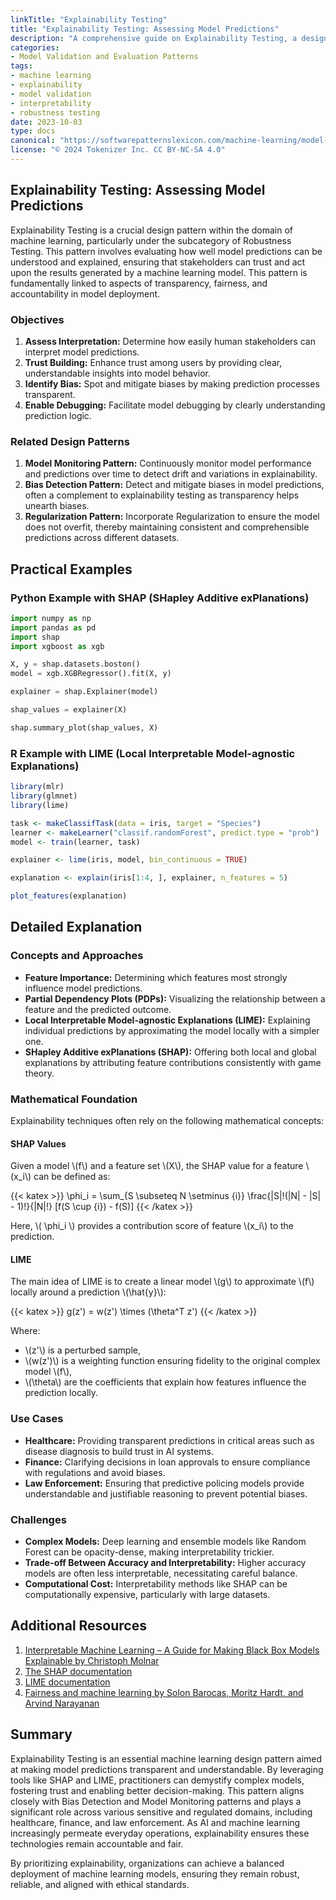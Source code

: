 ```yaml
---
linkTitle: "Explainability Testing"
title: "Explainability Testing: Assessing Model Predictions"
description: "A comprehensive guide on Explainability Testing, a design pattern focused on assessing how well model predictions can be understood and explained. The article covers practical examples, related design patterns, and provides additional resources."
categories:
- Model Validation and Evaluation Patterns
tags:
- machine learning
- explainability
- model validation
- interpretability
- robustness testing
date: 2023-10-03
type: docs
canonical: "https://softwarepatternslexicon.com/machine-learning/model-validation-and-evaluation-patterns/robustness-testing/explainability-testing"
license: "© 2024 Tokenizer Inc. CC BY-NC-SA 4.0"
---
```


## Explainability Testing: Assessing Model Predictions

Explainability Testing is a crucial design pattern within the domain of machine learning, particularly under the subcategory of Robustness Testing. This pattern involves evaluating how well model predictions can be understood and explained, ensuring that stakeholders can trust and act upon the results generated by a machine learning model. This pattern is fundamentally linked to aspects of transparency, fairness, and accountability in model deployment.

### Objectives

1. **Assess Interpretation:** Determine how easily human stakeholders can interpret model predictions.
2. **Trust Building:** Enhance trust among users by providing clear, understandable insights into model behavior.
3. **Identify Bias:** Spot and mitigate biases by making prediction processes transparent.
4. **Enable Debugging:** Facilitate model debugging by clearly understanding prediction logic.

### Related Design Patterns

1. **Model Monitoring Pattern:** Continuously monitor model performance and predictions over time to detect drift and variations in explainability.
2. **Bias Detection Pattern:** Detect and mitigate biases in model predictions, often a complement to explainability testing as transparency helps unearth biases.
3. **Regularization Pattern:** Incorporate Regularization to ensure the model does not overfit, thereby maintaining consistent and comprehensible predictions across different datasets.

## Practical Examples

### Python Example with SHAP (SHapley Additive exPlanations)

```python
import numpy as np
import pandas as pd
import shap
import xgboost as xgb

X, y = shap.datasets.boston()
model = xgb.XGBRegressor().fit(X, y)

explainer = shap.Explainer(model)

shap_values = explainer(X)

shap.summary_plot(shap_values, X)
```

### R Example with LIME (Local Interpretable Model-agnostic Explanations)

```R
library(mlr)
library(glmnet)
library(lime)

task <- makeClassifTask(data = iris, target = "Species")
learner <- makeLearner("classif.randomForest", predict.type = "prob")
model <- train(learner, task)

explainer <- lime(iris, model, bin_continuous = TRUE)

explanation <- explain(iris[1:4, ], explainer, n_features = 5)

plot_features(explanation)
```

## Detailed Explanation

### Concepts and Approaches

- **Feature Importance:** Determining which features most strongly influence model predictions.
- **Partial Dependency Plots (PDPs):** Visualizing the relationship between a feature and the predicted outcome.
- **Local Interpretable Model-agnostic Explanations (LIME):** Explaining individual predictions by approximating the model locally with a simpler one.
- **SHapley Additive exPlanations (SHAP):** Offering both local and global explanations by attributing feature contributions consistently with game theory.

### Mathematical Foundation

Explainability techniques often rely on the following mathematical concepts:

#### SHAP Values

Given a model \\(f\\) and a feature set \\(X\\), the SHAP value for a feature \\(x_i\\) can be defined as:

{{< katex >}} \phi_i = \sum_{S \subseteq N \setminus \{i\}} \frac{|S|!(|N| - |S| - 1)!}{|N|!} [f(S \cup \{i\}) - f(S)] {{< /katex >}}

Here, \\( \phi_i \\) provides a contribution score of feature \\(x_i\\) to the prediction.

#### LIME

The main idea of LIME is to create a linear model \\(g\\) to approximate \\(f\\) locally around a prediction \\(\hat{y}\\):

{{< katex >}} g(z') = w(z') \times (\theta^T z') {{< /katex >}}

Where:

- \\(z'\\) is a perturbed sample,
- \\(w(z')\\) is a weighting function ensuring fidelity to the original complex model \\(f\\),
- \\(\theta\\) are the coefficients that explain how features influence the prediction locally.

### Use Cases

- **Healthcare:** Providing transparent predictions in critical areas such as disease diagnosis to build trust in AI systems.
- **Finance:** Clarifying decisions in loan approvals to ensure compliance with regulations and avoid biases.
- **Law Enforcement:** Ensuring that predictive policing models provide understandable and justifiable reasoning to prevent potential biases.

### Challenges

- **Complex Models:** Deep learning and ensemble models like Random Forest can be opacity-dense, making interpretability trickier.
- **Trade-off Between Accuracy and Interpretability:** Higher accuracy models are often less interpretable, necessitating careful balance.
- **Computational Cost:** Interpretability methods like SHAP can be computationally expensive, particularly with large datasets.

## Additional Resources

1. [Interpretable Machine Learning – A Guide for Making Black Box Models Explainable by Christoph Molnar](https://christophm.github.io/interpretable-ml-book/)
2. [The SHAP documentation](https://shap.readthedocs.io/en/latest/)
3. [LIME documentation](https://cran.r-project.org/web/packages/lime/lime.pdf)
4. [Fairness and machine learning by Solon Barocas, Moritz Hardt, and Arvind Narayanan](fairmlbook.org)

## Summary

Explainability Testing is an essential machine learning design pattern aimed at making model predictions transparent and understandable. By leveraging tools like SHAP and LIME, practitioners can demystify complex models, fostering trust and enabling better decision-making. This pattern aligns closely with Bias Detection and Model Monitoring patterns and plays a significant role across various sensitive and regulated domains, including healthcare, finance, and law enforcement. As AI and machine learning increasingly permeate everyday operations, explainability ensures these technologies remain accountable and fair.

By prioritizing explainability, organizations can achieve a balanced deployment of machine learning models, ensuring they remain robust, reliable, and aligned with ethical standards.
